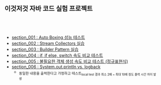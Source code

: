 

## 이것저것 자바 코드 실험 프로젝트
　
　  
　  
  
  - [section_001 : Auto Boxing 성능 테스트][link_section_001]
  - [section_002 : Stream Collectors 실습][link_section_002]
  - [section_003 : Builder Pattern 실습][link_section_003]
  - [section_004 : if, if else, switch 속도 비교 테스트][link_section_004]
  - [section_005 : 불필요한 객체 생성 속도 비교 테스트 (정규표현식)][link_section_005]
  - [section_006 : System.out.println vs. logback][link_section_006]
    - <sub>동일한 내용을 출력한다고 가정하고 테스트<sub>local test 결과 최소 2배 ~ 최대 10배 정도 출력 시간 차이 발생</sub></sub>

　  
　  
　  


[link_section_001]:https://github.com/nimkoes/java-snippet/blob/master/src/me/nimkoes/section_001/Main.java
[link_section_002]:https://github.com/nimkoes/java-snippet/blob/master/src/me/nimkoes/section_002/StreamCollectors.java
[link_section_003]:https://github.com/nimkoes/java-snippet/blob/master/src/me/nimkoes/section_003/BuilderPattern.java
[link_section_004]:https://github.com/nimkoes/java-snippet/blob/master/src/me/nimkoes/section_004/Main.java
[link_section_005]:https://github.com/nimkoes/java-snippet/blob/master/src/me/nimkoes/section_005/Main.java
[link_section_006]:https://github.com/nimkoes/java-snippet/blob/master/src/me/nimkoes/section_006/Main.java

